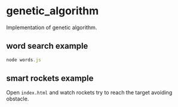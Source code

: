 # genetic_algorithm

Implementation of genetic algorithm. 

## word search example

```js
node words.js
```

## smart rockets example

Open `index.html` and watch rockets try to reach the target avoiding obstacle.
